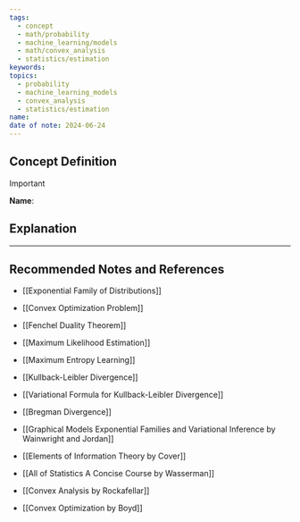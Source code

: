 ```yaml
---
tags:
  - concept
  - math/probability
  - machine_learning/models
  - math/convex_analysis
  - statistics/estimation
keywords: 
topics:
  - probability
  - machine_learning_models
  - convex_analysis
  - statistics/estimation
name: 
date of note: 2024-06-24
---
```


## Concept Definition

>[!important]
>**Name**: 



## Explanation





-----------
##  Recommended Notes and References



- [[Exponential Family of Distributions]]

- [[Convex Optimization Problem]]
- [[Fenchel Duality Theorem]]


- [[Maximum Likelihood Estimation]]
- [[Maximum Entropy Learning]]

- [[Kullback-Leibler Divergence]]
- [[Variational Formula for Kullback-Leibler Divergence]]
- [[Bregman Divergence]]



- [[Graphical Models Exponential Families and Variational Inference by Wainwright and Jordan]]
- [[Elements of Information Theory by Cover]]
- [[All of Statistics A Concise Course by Wasserman]]
- [[Convex Analysis by Rockafellar]]
- [[Convex Optimization by Boyd]]
